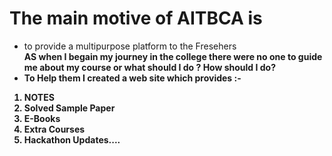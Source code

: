 <h1><b>The main motive of AITBCA is</h1> </b><ul><li>
to provide a multipurpose platform to the Fresehers </li> <b>
AS when I begain my journey in the college there were no one to guide me about my course or what should I do ? How  should I do?
<li>To Help them I created a web site which provides :- </li></ul>
<ol>
<li>  NOTES</li>
<li>Solved Sample Paper </li>
<li>E-Books </li> 
<li>Extra Courses</li>
<li>Hackathon Updates....</li>
  </ol>
